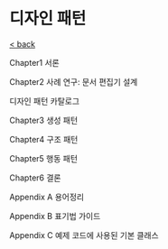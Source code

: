 # 디자인 패턴

[< back](../design_patterns.md)

Chapter1 서론

Chapter2 사례 연구: 문서 편집기 설계

디자인 패턴 카탈로그

Chapter3 생성 패턴

Chapter4 구조 패턴

Chapter5 행동 패턴

Chapter6 결론

Appendix A 용어정리

Appendix B 표기법 가이드

Appendix C 예제 코드에 사용된 기본 클래스
